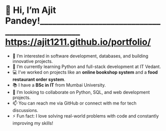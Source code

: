 # 👋 Hi, I’m Ajit Pandey!_______________________________________________                   https://ajit1211.github.io/portfolio/

- 👀 I’m interested in software development, databases, and building innovative projects.  
- 🌱 I’m currently learning Python and full-stack development at IT Vedant.  
- 💻 I’ve worked on projects like an **online bookshop system** and a **food restaurant order system**.  
- 📚 I have a **BSc in IT** from Mumbai University.  
- 💞️ I’m looking to collaborate on Python, SQL, and web development projects.  
- 📫 You can reach me via GitHub or connect with me for tech discussions.  
- ⚡ Fun fact: I love solving real-world problems with code and constantly improving my skills!  

<!---
ajit1211/ajit1211 is a ✨ special ✨ repository because its `README.md` (this file) appears on your GitHub profile.
You can click the Preview link to take a look at your changes.
--->

